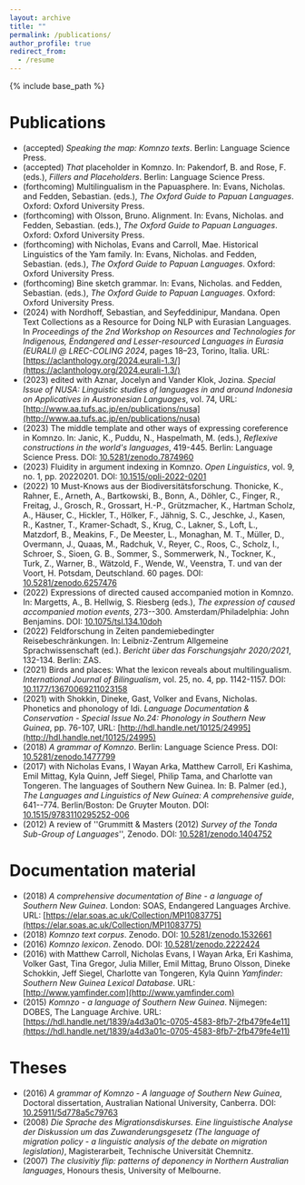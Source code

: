 ```yaml
---
layout: archive
title: ""
permalink: /publications/
author_profile: true
redirect_from:
  - /resume
---
```


{% include base_path %}

Publications
====

* (accepted) *Speaking the map: Komnzo texts*. Berlin: Language Science Press.
* (accepted) *That* placeholder in Komnzo. In: Pakendorf, B. and Rose, F. (eds.), *Fillers and Placeholders*. Berlin: Language Science Press.
* (forthcoming) Multilingualism in the Papuasphere. In: Evans, Nicholas. and Fedden, Sebastian. (eds.), *The Oxford Guide to Papuan Languages*. Oxford: Oxford University Press.
* (forthcoming) with Olsson, Bruno. Alignment. In: Evans, Nicholas. and Fedden, Sebastian. (eds.), *The Oxford Guide to Papuan Languages*. Oxford: Oxford University Press.
* (forthcoming) with Nicholas, Evans and Carroll, Mae. Historical Linguistics of the Yam family. In: Evans, Nicholas. and Fedden, Sebastian. (eds.), *The Oxford Guide to Papuan Languages*. Oxford: Oxford University Press.
* (forthcoming) Bine sketch grammar. In: Evans, Nicholas. and Fedden, Sebastian. (eds.), *The Oxford Guide to Papuan Languages*. Oxford: Oxford University Press.
* (2024) with Nordhoff, Sebastian, and Seyfeddinipur, Mandana. Open Text Collections as a Resource for Doing NLP with Eurasian Languages. In *Proceedings of the 2nd Workshop on Resources and Technologies for Indigenous, Endangered and Lesser-resourced Languages in Eurasia (EURALI) @ LREC-COLING 2024*, pages 18–23, Torino, Italia. URL: [https://aclanthology.org/2024.eurali-1.3/](https://aclanthology.org/2024.eurali-1.3/)
* (2023) edited with Aznar, Jocelyn and Vander Klok, Jozina. *Special Issue of NUSA: Linguistic studies of languages in and around Indonesia on Applicatives in Austronesian Languages*, vol. 74, URL: [http://www.aa.tufs.ac.jp/en/publications/nusa](http://www.aa.tufs.ac.jp/en/publications/nusa)
* (2023) The middle template and other ways of expressing coreference in Komnzo. In: Janic, K., Puddu, N., Haspelmath, M. (eds.), *Reflexive constructions in the world's languages*, 419-445. Berlin: Language Science Press. DOI: [10.5281/zenodo.7874960](https://doi.org/10.5281/zenodo.7874960)
* (2023) Fluidity in argument indexing in Komnzo. *Open Linguistics*, vol. 9, no. 1, pp. 20220201. DOI: [10.1515/opli-2022-0201](https://doi.org/10.1515/opli-2022-0201)
* (2022) 10 Must-Knows aus der Biodiversitätsforschung. Thonicke, K., Rahner, E., Arneth, A., Bartkowski, B., Bonn, A., Döhler, C., Finger, R., Freitag, J., Grosch, R., Grossart, H.-P., Grützmacher, K., Hartman Scholz, A., Häuser, C., Hickler, T., Hölker, F., Jähnig, S. C., Jeschke, J., Kasen, R., Kastner, T., Kramer-Schadt, S., Krug, C., Lakner, S., Loft, L., Matzdorf, B., Meakins, F., De Meester, L., Monaghan, M. T., Müller, D., Overmann, J., Quaas, M., Radchuk, V., Reyer, C., Roos, C., Scholz, I., Schroer, S., Sioen, G. B., Sommer, S., Sommerwerk, N., Tockner, K., Turk, Z., Warner, B., Wätzold, F., Wende, W., Veenstra, T. und van der Voort, H. Potsdam, Deutschland. 60 pages. DOI: [10.5281/zenodo.6257476](https://zenodo.org/record/6257476)
* (2022) Expressions of directed caused accompanied motion in Komnzo. In: Margetts, A., B. Hellwig, S. Riesberg (eds.), *The expression of caused accompanied motion events*, 273--300. Amsterdam/Philadelphia: John Benjamins. DOI: [10.1075/tsl.134.10doh](https://doi.org/10.1075/tsl.134.10doh)
* (2022) Feldforschung in Zeiten pandemiebedingter Reisebeschränkungen. In: Leibniz-Zentrum Allgemeine Sprachwissenschaft (ed.). *Bericht über das Forschungsjahr 2020/2021*, 132-134. Berlin: ZAS.
* (2021) Birds and places: What the lexicon reveals about multilingualism. *International Journal of Bilingualism*, vol. 25, no. 4, pp. 1142-1157. DOI: [10.1177/13670069211023158](https://doi.org/10.1177/13670069211023158)
* (2021) with Shokkin, Dineke, Gast, Volker and Evans, Nicholas. Phonetics and phonology of Idi. *Language Documentation \& Conservation - Special Issue No.24: Phonology in Southern New Guinea*, pp. 76-107, URL: [http://hdl.handle.net/10125/24995](http://hdl.handle.net/10125/24995)
* (2018) *A grammar of Komnzo*. Berlin: Language Science Press. DOI: [10.5281/zenodo.1477799](https://doi.org/10.5281/zenodo.1477799)
* (2017) with Nicholas Evans, I Wayan Arka, Matthew Carroll, Eri Kashima, Emil Mittag, Kyla Quinn, Jeff Siegel, Philip Tama, and Charlotte van Tongeren. The languages of Southern New Guinea. In: B. Palmer (ed.), *The Languages and Linguistics of New Guinea: A comprehensive guide*, 641--774. Berlin/Boston: De Gruyter Mouton. DOI: [10.1515/9783110295252-006](https://doi.org/10.1515/9783110295252-006}) 
* (2012) A review of ''Grummitt \& Masters (2012) *Survey of the Tonda Sub-Group of Languages*'', Zenodo. DOI: [10.5281/zenodo.1404752](http://doi.org/10.5281/zenodo.1404752)

Documentation material
====

* (2018) *A comprehensive documentation of Bine - a language of Southern New Guinea*. London: SOAS, Endangered Languages Archive. URL: [https://elar.soas.ac.uk/Collection/MPI1083775](https://elar.soas.ac.uk/Collection/MPI1083775)
* (2018) *Komnzo text corpus*. Zenodo. DOI: [10.5281/zenodo.1532661](http://doi.org/10.5281/zenodo.1532661)
* (2016) *Komnzo lexicon*. Zenodo. DOI: [10.5281/zenodo.2222424](http://doi.org/10.5281/zenodo.2222424)
* (2016) with Matthew Carroll, Nicholas Evans, I Wayan Arka, Eri Kashima, Volker Gast, Tina Gregor, Julia Miller, Emil Mittag, Bruno Olsson, Dineke Schokkin, Jeff Siegel, Charlotte van Tongeren, Kyla Quinn *Yamfinder: Southern New Guinea Lexical Database*. URL: [http://www.yamfinder.com](http://www.yamfinder.com)
* (2015) *Komnzo - a language of Southern New Guinea*. Nijmegen: DOBES, The Language Archive. URL: [https://hdl.handle.net/1839/a4d3a01c-0705-4583-8fb7-2fb479fe4e11](https://hdl.handle.net/1839/a4d3a01c-0705-4583-8fb7-2fb479fe4e11)

Theses
====

* (2016) *A grammar of Komnzo - A language of Southern New Guinea*, Doctoral dissertation, Australian National University, Canberra. DOI: [10.25911/5d778a5c79763](https://doi.org/10.25911/5d778a5c79763)
* (2008) *Die Sprache des Migrationsdiskurses. Eine linguistische Analyse der Diskussion um das Zuwanderungsgesetz (The language of migration policy - a linguistic analysis of the debate on migration legislation)*, Magisterarbeit, Technische Universität Chemnitz.
* (2007) *The clusivitiy flip: patterns of deponency in Northern Australian languages*, Honours thesis, University of Melbourne.